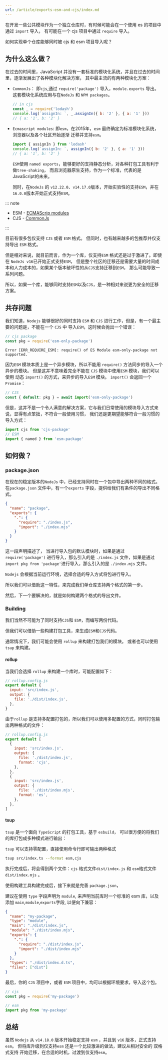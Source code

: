 ```yaml
---
url: /article/exports-esm-and-cjs/index.md
---
```

在开发一些公共模块作为一个独立仓库时，有时候可能会在一个使用 es 的项目中通过 `import` 导入，
有可能在一个 cjs 项目中通过 `require` 导入。

如何实现单个仓库能够同时被 cjs 和 esm 项目导入呢？

## 为什么这么做？

在过去的时间里，JavaScript 并没有一套标准的模块化系统，并且在过去的时间里，逐渐发展出了各种模块化解决方案，
其中最主流的有两种模块化方案：

* `CommonJs`： 即`cjs`,通过 `require('package')` 导入，`module.exports` 导出。
  这套模块化系统应用与在`NodeJs` 和 `NPM packages`。

  ```js
  // in cjs
  const _ = require('lodash')
  console.log(`assignIn: `, _.assignIn({ b: '2' }, { a: '1' }))
  // { a: '1', b: '2' }
  ```

* `Ecmascript modules`: 即`esm`，在2015年，`esm` 最终确定为标准模块化系统，浏览器以及各个社区开始逐渐
  迁移并支持`esm`。

  ```js
  import { assignIn } from 'lodash'
  console.log(`assignIn: `, assignIn({ b: '2' }, { a: '1' }))
  // { a: '1', b: '2' }
  ```

  `ESM`使用 `named exports`，能够更好的支持静态分析，对各种打包工具有利于做`tree-shaking`，
  而且浏览器原生支持，作为一个标准，代表的是JavaScript的未来。

  同时，在`NodeJs` 的 `v12.22.0`、`v14.17.0`版本，开始实验性的支持`ESM`，并在`16.0.0`版本开始正式支持`ESM`。

::: note

* ESM - [ECMAScrip modules](https://nodejs.org/api/esm.html)
* CJS - [CommonJs](https://nodejs.org/api/modules.html#modules-commonjs-modules)

:::

目前有很多包仅支持 `CJS` 或者 `ESM` 格式。 但同时，也有越来越多的包推荐并仅支持导出 `ESM` 格式。

但是相对来说，就目前而言，作为一个库，仅支持`ESM` 格式还是过于激进了。即使在 `NodeJs v16`已开始正式支持`ESM`，
但是整个社区的迁移还是需要大量的时间成本和人力成本的，如果某个版本破坏性的从`CJS`支持迁移到`ESM`，
那么可能导致一系列问题。

所以，如果一个库，能够同时支持`ESM`以及`CJS`，是一种相对来说更为安全的迁移方案。

## 共存问题

我们知道，`Nodejs` 能够很好的同时支持 `ESM` 和 `CJS` 进行工作，但是，有一个最主要的问题是，不能在一个 `CJS` 中
导入`ESM`，这时候会抛出一个错误：

```js
// cjs package
const pkg = require('esm-only-package')
```

```
Error [ERR_REQUIRE_ESM]: require() of ES Module esm-only-package not supported.
```

因为`ESM` 模块本质上是一个异步模块，所以不能用 `require()` 方法同步的导入一个异步的模块。
但是这并不意味着完全不能在 `CJS` 模块中使用`ESM` 模块，我们可以使用 动态 `import()` 的方式，来异步的导入`ESM` 模块。
`import()` 会返回一个 `Promise`：

```js
// CJS
const { default: pkg } = await import('esm-only-package')
```

但是，这并不是一个令人满意的解决方案，它与我们日常使用的模块导入方式来说，显得有点笨拙，不符合一般使用习惯，
我们还是更期望能够符合一般习惯的导入方式：

```js
import cjs from 'cjs-package'
// ESM
import { named } from 'esm-package'
```

## 如何做？

### package.json

在现在的稳定版本的`NodeJs` 中，已经支持同时在一个包中导出两种不同的格式。
在`package.json` 文件中，有一个`exports` 字段，提供给我们有条件的导出不同格式。

```json
{
  "name": "package",
  "exports": {
    ".": {
      "require": "./index.js",
      "import": "./index.mjs"
    }
  }
}
```

这一段声明描述了， 当进行导入包的默认模块时，如果是通过 `require('package')` 进行导入，那么引入的是 `./index.js` 文件，如果是通过`import pkg from 'package'`进行导入，那么引入的是 `./index.mjs` 文件。

`Nodejs` 会根据当前运行环境，选择合适的导入方式将包进行导入。

所以我们可以借助这一特性，来完成我们单仓库支持两个格式的第一步。

然后，下一个要解决的，就是如何构建两个格式的导出文件。

### Building

我们当然不可能为了同时支持`CJS`和 `ESM`，而编写两份代码。

但我们可以借助一些构建打包工具，来生成`ESM`和`CJS`代码。

通常情况下，我们可能会使用 `rollup` 来构建打包我们的模块。
或者也可以使用 `tsup` 来构建。

#### rollup

当我们会选择 `rollup` 来构建一个库时，可能配置如下：

```js
// rollup.config.js
export default {
  input: 'src/index.js',
  output: {
    file: './dist/index.js',
  },
}
```

由于`rollup` 是支持多配置打包的，所以我们可以使用多配置的方式，同时打包输出两种格式的文件：

```js
// rollup.config.js
export default [
  {
    input: 'src/index.js',
    output: {
      file: './dist/index.js',
      format: 'cjs',
    },
  },
  {
    input: 'src/index.js',
    output: {
      file: './dist/index.mjs',
      format: 'es',
    },
  },
]
```

#### tsup

`tsup` 是一个面向 `TypeScript` 的打包工具，基于 `esbuild`， 可以很方便的将我们的库打包成多种模式进行输出：

`tsup` 可以支持零配置，直接使用命令行即可输出两种格式

```sh
tsup src/index.ts --format esm,cjs
```

执行完成后，将会得到两个文件：`cjs` 格式文件`dist/index.js` 和 `esm`格式文件`dist/index.mjs` 。

使用构建工具构建完成后，接下来就是完善 `package.json`，

建议在使用 `type` 字段声明为 `module`, 来声明当前库时一个标准的 esm 库，以及添加 `main`,`module`,`exports`字段,
以便向下兼容：

```json
{
  "name": "my-package",
  "type": "module",
  "main": "./dist/index.js",
  "module": "./dist/index.mjs",
  "exports": {
    ".": {
      "require": "./dist/index.js",
      "import": "./dist/index.mjs"
    }
  },
  "types": "./dist/index.d.ts",
  "files": ["dist"]
}
```

最后，你的 `CJS` 项目中，或者 `ESM` 项目中，均可以根据环境要求，导入这个包。

```js
// cjs
const pkg = require('my-package')
```

```js
// esm
import pkg from 'my-package'
```

## 总结

虽然 `Nodejs` 从 `v14.18.0` 版本开始稳定支持 `esm` ，并且到 `v16` 版本，正式支持 `esm`。
但将库升级到仅支持`esm` 还是一个比较激进的做法，建议从相对安全的 双格式支持 开始迁移，在合适的时机，过渡到仅支持`esm`。
